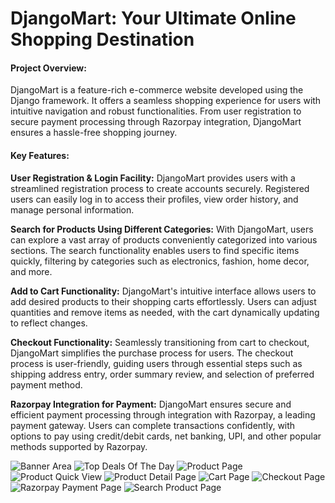 # DjangoMart: Your Ultimate Online Shopping Destination

#### Project Overview:
DjangoMart is a feature-rich e-commerce website developed using the Django framework. It offers a seamless shopping experience for users with intuitive navigation and robust functionalities. From user registration to secure payment processing through Razorpay integration, DjangoMart ensures a hassle-free shopping journey.

#### Key Features:

**User Registration & Login Facility:**
DjangoMart provides users with a streamlined registration process to create accounts securely. Registered users can easily log in to access their profiles, view order history, and manage personal information.

**Search for Products Using Different Categories:**
With DjangoMart, users can explore a vast array of products conveniently categorized into various sections. The search functionality enables users to find specific items quickly, filtering by categories such as electronics, fashion, home decor, and more.

**Add to Cart Functionality:**
DjangoMart's intuitive interface allows users to add desired products to their shopping carts effortlessly. Users can adjust quantities and remove items as needed, with the cart dynamically updating to reflect changes.

**Checkout Functionality:**
Seamlessly transitioning from cart to checkout, DjangoMart simplifies the purchase process for users. The checkout process is user-friendly, guiding users through essential steps such as shipping address entry, order summary review, and selection of preferred payment method.

**Razorpay Integration for Payment:**
DjangoMart ensures secure and efficient payment processing through integration with Razorpay, a leading payment gateway. Users can complete transactions confidently, with options to pay using credit/debit cards, net banking, UPI, and other popular methods supported by Razorpay.

![Banner Area](https://github.com/PratikshaBolade/Django-Ecommerce/assets/109852362/2dfbc855-3b74-4612-a348-12bd5a6a538b)
![Top Deals Of The Day](https://github.com/PratikshaBolade/Django-Ecommerce/assets/109852362/f0613c3b-7bda-4808-9379-a6fb010ce1fa)
![Product Page](https://github.com/PratikshaBolade/Django-Ecommerce/assets/109852362/69230ab4-c40f-4e66-ad0a-545265568a47)
![Product Quick View](https://github.com/PratikshaBolade/Django-Ecommerce/assets/109852362/36f7d94b-77d0-42b5-a6da-994063066b33)
![Product Detail Page](https://github.com/PratikshaBolade/Django-Ecommerce/assets/109852362/4f50dbc1-d5eb-4e8a-8286-85e970c9c86b)
![Cart Page](https://github.com/PratikshaBolade/Django-Ecommerce/assets/109852362/2f2a8b39-2fb0-4f5b-a3f3-ca38b1fdd1b7)
![Checkout Page](https://github.com/PratikshaBolade/Django-Ecommerce/assets/109852362/787af949-ee9e-45fb-9178-51c319773505)
![Razorpay Payment Page](https://github.com/PratikshaBolade/Django-Ecommerce/assets/109852362/ef8a8d59-83e9-41ea-8bd6-3887a5c6abea)
![Search Product Page](https://github.com/PratikshaBolade/Django-Ecommerce/assets/109852362/3f2810f9-5f3b-4a0d-85a2-491694c896ea)
